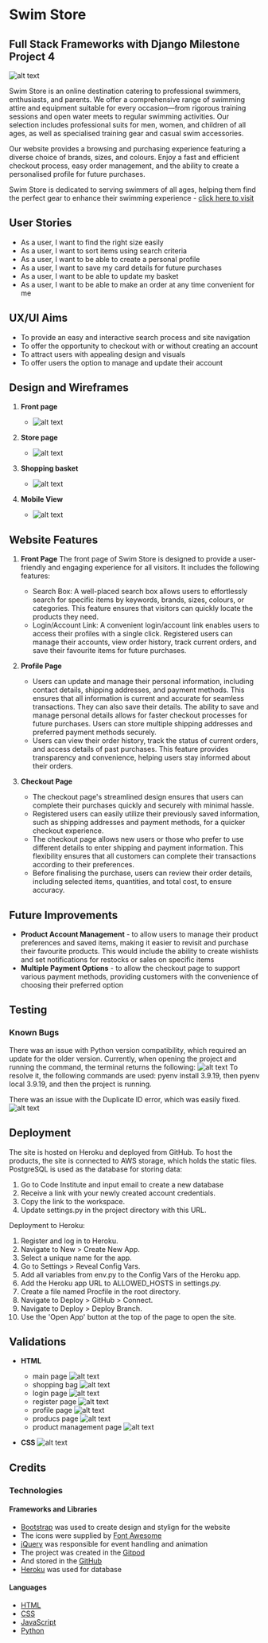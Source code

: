 # Swim Store
## Full Stack Frameworks with Django Milestone Project 4 

  ![alt text](https://github.com/hh859/SwimStore/blob/main/pictures/website/main%20page.png)

Swim Store is an online destination catering to professional swimmers, enthusiasts, and parents. We offer a comprehensive range of swimming attire and equipment suitable for every occasion—from rigorous training sessions and open water meets to regular swimming activities. Our selection includes professional suits for men, women, and children of all ages, as well as specialised training gear and casual swim accessories.

Our website provides a browsing and purchasing experience featuring a diverse choice of brands, sizes, and colours. Enjoy a fast and efficient checkout process, easy order management, and the ability to create a personalised profile for future purchases.

Swim Store is dedicated to serving swimmers of all ages, helping them find the perfect gear to enhance their swimming experience - [click here to visit](https://swim-store-45c460b85d20.herokuapp.com)


## User Stories 
 - As a user, I want to find the right size easily
 - As a user, I want to sort items using search criteria
 - As a user, I want to be able to create a personal profile
 - As a user, I want to save my card details for future purchases
 - As a user, I want to be able to update my basket
 - As a user, I want to be able to make an order at any time convenient for me

## UX/UI Aims 
- To provide an easy and interactive search process and site navigation
- To offer the opportunity to checkout with or without creating an account
- To attract users with appealing design and visuals
- To offer users the option to manage and update their account

## Design and Wireframes 
1. **Front page**
   -  ![alt text](https://github.com/hh859/SwimStore/blob/main/pictures/figma/Front%20page.png)
  
2. **Store page**
   - ![alt text](https://github.com/hh859/SwimStore/blob/main/pictures/figma/store%20page.png)
  
3. **Shopping basket**
   - ![alt text](https://github.com/hh859/SwimStore/blob/main/pictures/figma/Shopping%20basket.png)

4. **Mobile View**
   - ![alt text](https://github.com/hh859/SwimStore/blob/main/pictures/figma/mobile%20view.png)

## Website Features
1. **Front Page**
The front page of Swim Store is designed to provide a user-friendly and engaging experience for all visitors. It includes the following features:
   - Search Box: A well-placed search box allows users to effortlessly search for specific items by keywords, brands, sizes, colours, or categories. This feature ensures that visitors can quickly locate the products they need.
   - Login/Account Link: A convenient login/account link enables users to access their profiles with a single click. Registered users can manage their accounts, view order history, track current orders, and save their favourite items for future purchases.

2. **Profile Page**
   -  Users can update and manage their personal information, including contact details, shipping addresses, and payment methods. This ensures that all information is current and accurate for seamless transactions. They can also save their details. The ability to save and manage personal details allows for faster checkout processes for future purchases. Users can store multiple shipping addresses and preferred payment methods securely.
   - Users can view their order history, track the status of current orders, and access details of past purchases. This feature provides transparency and convenience, helping users stay informed about their orders.

3. **Checkout Page**
   - The checkout page's streamlined design ensures that users can complete their purchases quickly and securely with minimal hassle.
   - Registered users can easily utilize their previously saved information, such as shipping addresses and payment methods, for a quicker checkout experience.
   - The checkout page allows new users or those who prefer to use different details to enter shipping and payment information. This flexibility ensures that all customers can complete their transactions according to their preferences.
   - Before finalising the purchase, users can review their order details, including selected items, quantities, and total cost, to ensure accuracy.

## Future Improvements
- **Product Account Management** - to allow users to manage their product preferences and saved items, making it easier to revisit and purchase their favourite products. This would include the ability to create wishlists and set notifications for restocks or sales on specific items
- **Multiple Payment Options** - to allow the checkout page to support various payment methods, providing customers with the convenience of choosing their preferred option

## Testing 

### Known Bugs 
There was an issue with Python version compatibility, which required an update for the older version. Currently, when opening the project and running the command, the terminal returns the following:
  ![alt text](https://github.com/hh859/SwimStore/blob/main/pictures/website/Python%20version.png)
To resolve it, the following commands are used: pyenv install 3.9.19, then pyenv local 3.9.19, and then the project is running. 

There was an issue with the Duplicate ID error, which was easily fixed. 
  ![alt text](https://github.com/hh859/SwimStore/blob/main/pictures/website/main%20page%20validator.png)


## Deployment 
The site is hosted on Heroku and deployed from GitHub. To host the products, the site is connected to AWS storage, which holds the static files. PostgreSQL is used as the database for storing data:

1. Go to Code Institute and input email to create a new database
2. Receive a link with your newly created account credentials.
3. Copy the link to the workspace.
4. Update settings.py in the project directory with this URL.


Deployment to Heroku:
1. Register and log in to Heroku.
2. Navigate to New > Create New App.
3. Select a unique name for the app.
4. Go to Settings > Reveal Config Vars.
5. Add all variables from env.py to the Config Vars of the Heroku app.
6. Add the Heroku app URL to ALLOWED_HOSTS in settings.py.
7. Create a file named Procfile in the root directory.
8. Navigate to Deploy > GitHub > Connect.
9. Navigate to Deploy > Deploy Branch.
10. Use the 'Open App' button at the top of the page to open the site.

## Validations
 - **HTML**
   - main page 
  ![alt text](https://github.com/hh859/SwimStore/blob/main/pictures/website/Updated%20HTML%20validator.png)
   - shopping bag
  ![alt text](https://github.com/hh859/SwimStore/blob/main/pictures/website/Updated%20HTML%20validator.png)
   - login page
  ![alt text](https://github.com/hh859/SwimStore/blob/main/pictures/website/Updated%20HTML%20validator.png)
   - register page
  ![alt text](https://github.com/hh859/SwimStore/blob/main/pictures/website/Updated%20HTML%20validator.png)
   - profile page
  ![alt text](https://github.com/hh859/SwimStore/blob/main/pictures/website/Updated%20HTML%20validator.png)
   - producs page
  ![alt text](https://github.com/hh859/SwimStore/blob/main/pictures/website/Updated%20HTML%20validator.png)
   - product management page
  ![alt text](https://github.com/hh859/SwimStore/blob/main/pictures/website/Updated%20HTML%20validator.png)


 - **CSS**
  ![alt text](https://github.com/hh859/SwimStore/blob/main/pictures/website/CSS%20validator.png)


## Credits 
### Technologies 
#### Frameworks and Libraries 
- [Bootstrap](https://getbootstrap.com/) was used to create design and stylign for the website 
- The icons were supplied by [Font Awesome](https://fontawesome.com/)
- [jQuery](https://jquery.com/) was responsible for event handling and animation 
- The project was created in the [Gitpod](https://www.gitpod.io/ )
- And stored in the [GitHub](https://github.com) 
- [Heroku](https://www.heroku.com/) was used for database 

#### Languages 
- [HTML](https://www.w3schools.com/html/)
- [CSS](https://www.w3schools.com/css/)
- [JavaScript](https://www.javascript.com/)
- [Python](https://www.python.org/)




